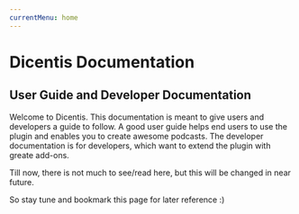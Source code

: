 ```yaml
---
currentMenu: home
---
```


# Dicentis Documentation
## User Guide and Developer Documentation

Welcome to Dicentis. This documentation is meant to give users and developers
a guide to follow. A good user guide helps end users to use the plugin and
enables you to create awesome podcasts. The developer documentation is for
developers, which want to extend the plugin with greate add-ons.

Till now, there is not much to see/read here, but this will be changed in near
future.

So stay tune and bookmark this page for later reference :)
